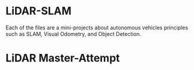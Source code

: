 # LiDAR-SLAM

Each of the files are a mini-projects about autonomous vehicles principles such as SLAM, Visual Odometry, and Object Detection. 

# LiDAR Master-Attempt


